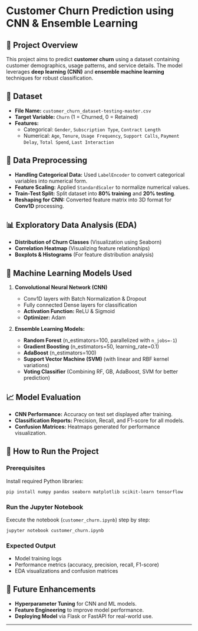 # Customer Churn Prediction using CNN & Ensemble Learning

## 📌 Project Overview
This project aims to predict **customer churn** using a dataset containing customer demographics, usage patterns, and service details. The model leverages **deep learning (CNN)** and **ensemble machine learning** techniques for robust classification.

## 📂 Dataset
- **File Name:** `customer_churn_dataset-testing-master.csv`
- **Target Variable:** `Churn` (1 = Churned, 0 = Retained)
- **Features:**
  - Categorical: `Gender`, `Subscription Type`, `Contract Length`
  - Numerical: `Age`, `Tenure`, `Usage Frequency`, `Support Calls`, `Payment Delay`, `Total Spend`, `Last Interaction`

## 🔧 Data Preprocessing
- **Handling Categorical Data:** Used `LabelEncoder` to convert categorical variables into numerical form.
- **Feature Scaling:** Applied `StandardScaler` to normalize numerical values.
- **Train-Test Split:** Split dataset into **80% training** and **20% testing**.
- **Reshaping for CNN:** Converted feature matrix into 3D format for **Conv1D** processing.

## 📊 Exploratory Data Analysis (EDA)
- **Distribution of Churn Classes** (Visualization using Seaborn)
- **Correlation Heatmap** (Visualizing feature relationships)
- **Boxplots & Histograms** (For feature distribution analysis)

## 🧠 Machine Learning Models Used
1. **Convolutional Neural Network (CNN)**
   - Conv1D layers with Batch Normalization & Dropout
   - Fully connected Dense layers for classification
   - **Activation Function:** ReLU & Sigmoid
   - **Optimizer:** Adam

2. **Ensemble Learning Models:**
   - **Random Forest** (n_estimators=100, parallelized with `n_jobs=-1`)
   - **Gradient Boosting** (n_estimators=50, learning_rate=0.1)
   - **AdaBoost** (n_estimators=100)
   - **Support Vector Machine (SVM)** (with linear and RBF kernel variations)
   - **Voting Classifier** (Combining RF, GB, AdaBoost, SVM for better prediction)

## 📈 Model Evaluation
- **CNN Performance:** Accuracy on test set displayed after training.
- **Classification Reports:** Precision, Recall, and F1-score for all models.
- **Confusion Matrices:** Heatmaps generated for performance visualization.

## 🚀 How to Run the Project
### Prerequisites
Install required Python libraries:
```bash
pip install numpy pandas seaborn matplotlib scikit-learn tensorflow
```

### Run the Jupyter Notebook
Execute the notebook (`customer_churn.ipynb`) step by step:
```bash
jupyter notebook customer_churn.ipynb
```

### Expected Output
- Model training logs
- Performance metrics (accuracy, precision, recall, F1-score)
- EDA visualizations and confusion matrices

## 📌 Future Enhancements
- **Hyperparameter Tuning** for CNN and ML models.
- **Feature Engineering** to improve model performance.
- **Deploying Model** via Flask or FastAPI for real-world use.

---
